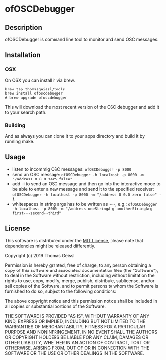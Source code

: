 # ofOSCDebugger
## Description
ofOSCDebugger is command line tool to monitor and send OSC messages.

## Installation
### OSX
On OSX you can install it via brew.

```
brew tap thomasgeissl/tools
brew install ofoscdebugger
# brew upgrade ofoscdebugger
```
This will download the most recent version of the OSC debugger and add it to your search path.

### Building
And as always you can clone it to your apps directory and build it by running make.

## Usage
* listen to incommig OSC messages: `ofOSCDebugger -p 8000`
* send an OSC message: `ofOSCDebugger -h localhost -p 8000 -m "/address 0 0.0 zero false"`
* add -i to send an OSC message and then go into the interactive mooe to be able to enter a new message and send it to the specified receiver: `ofOSCDebugger -h localhost -p 8000 -m "/address 0 0.0 zero false" -i`
* whitespaces in string args has to be written as `---`, e.g.: `ofOSCDebugger -h localhost -p 8000 -m "/address oneStringArg anotherStringArg first---second--third"`

## License
This software is distributed under the [MIT License](https://en.wikipedia.org/wiki/MIT_License), please note that dependencies might be released differently.

Copyright (c) 2019 Thomas Geissl

Permission is hereby granted, free of charge, to any person obtaining a copy of this software and associated documentation files (the "Software"), to deal in the Software without restriction, including without limitation the rights to use, copy, modify, merge, publish, distribute, sublicense, and/or sell copies of the Software, and to permit persons to whom the Software is furnished to do so, subject to the following conditions:

The above copyright notice and this permission notice shall be included in all copies or substantial portions of the Software.

THE SOFTWARE IS PROVIDED "AS IS", WITHOUT WARRANTY OF ANY KIND, EXPRESS OR IMPLIED, INCLUDING BUT NOT LIMITED TO THE WARRANTIES OF MERCHANTABILITY, FITNESS FOR A PARTICULAR PURPOSE AND NONINFRINGEMENT. IN NO EVENT SHALL THE AUTHORS OR COPYRIGHT HOLDERS BE LIABLE FOR ANY CLAIM, DAMAGES OR OTHER LIABILITY, WHETHER IN AN ACTION OF CONTRACT, TORT OR OTHERWISE, ARISING FROM, OUT OF OR IN CONNECTION WITH THE SOFTWARE OR THE USE OR OTHER DEALINGS IN THE SOFTWARE.
